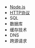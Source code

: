 - [Node.js](https://www.nodeapp.cn/)
- [HTTP协议](https://developer.mozilla.org/zh-CN/docs/Web/HTTP)
- SQL
- 数据库
- 缓存技术
- DNS
- 跨源请求


<ClientOnly>
  <Valine></Valine>
</ClientOnly>

<ClientOnly>
  <Notice></Notice>
</ClientOnly>